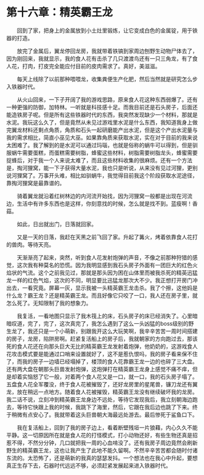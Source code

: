 # 第十六章：精英霸王龙

　　回到了家，把身上的金属放到小土灶里锻炼，让它变成白色的金属锭，用于铁器的打造。

　　放完了金属后，翼龙停回龙房，我就带着铁镐到家周边刨野生动物尸体去了，因为刚回来，我就显示，我的食人花有击杀了几只渡渡鸟还有一只三角龙，有了食人花，打肉，打皮完全能应付目前的皮肉需求了。真好，美滋滋。

　　每天上线除了以前那种喂喂龙，收集粪便生产化肥，然后当然就是研究怎么步入铁器时代。

　　从火山回来，一下子开阔了我的游戏思路，原来食人花这种东西弱爆了。还有一种更强的防御，加特林。一听就是科技感十足。而我目前还是石头房子，后面还能造铁房子呢。但是所有这些铁器时代的东西，我突然发现缺少一个材料，那就是水泥。我玩这么久了，但是竟然从未见过游戏里水泥是什么东西，我知道我身上做完翼龙材料还剩点角质，角质和石头一起研磨能产出水泥，但是这个产出水泥量与我的需求相比，简直小巫见大巫。如果靠角质来获取水泥，实在对于目前的我来说太困难了。我了解到的是水泥可以通过玛瑙，也就是俗称的蜗牛可以得到，但是驯服蜗牛需要蛋糕，而蛋糕需要树脂，蜂蜜这些材料，树脂需要树脂龙头，蜂蜜需要捉蜂后，对于我一个人来说太难了，而且这些材料收集的很麻烦。还有一个方法是，掏河狸窝，能一下子获得大量水泥，我也只是听说，从来没有见过河狸，更别说河狸窝了。万事开头难，相比如驯蜗牛，我觉得目前我这个阶段获取水泥途径，靠掏河狸窝是最靠谱的。

　　骑着翼龙就沿着红树林边的内河流开始找，因为河狸窝一般都是出现在河流边，生活中有许多东西也是这样，你刻意找的时候，怎么就是找不到。蓝瘦啊！香菇。

　　如此，日出就出门，日落就回家。

　　又是一天的日落，我赶在天黑之前飞回了家。升起了篝火，烤着依靠食人花打的兽肉。等待天亮。

　　天渐渐亮了起来，突然，听到食人花发射炮弹的声音，不像之前那种狩猎的感觉，这次我有种莫名的恐慌。因为我明显感到我石头房子外面有一团巨大的红色火焰状的气流。这个之前我见过，那就是那头因为困在山体里而被我杀死的精英迅猛龙一样的红色气焰，这次的不同，明显要比迅猛龙那次大不少。我正想打开房门冲出去，一看究竟。屏幕一灰，显示我被一头精英霸王龙击杀。我了个擦，这他妈是什么龙？霸王龙？还是精英霸王龙。而且好像它只咬了一口，我人还在房子里，就怎么死了。无知限制了我的想象力。

　　我复活，一看地图只显示了我木筏上的床，石头房子的床已经消失了。心里暗暗叹道，完了，完了，这次真完了，我怎么遇到了这么一头凶猛的boss级别的野生龙了，我还只是一个小萌新，别跟我开这么大玩笑啊，我辛辛苦苦一周时间搭建的房子，龙房，陷阱房啊。赶紧复活船上的房子后，我就朝家的方向跑过去，那该死的食人花还在向那头巨大无比的精英霸王龙发射着炮弹，他奶奶的，这游戏食人花攻击模式要是能通过口哨来设置就好了，这不是惹仇恨吗，我的房子看来保不住了，而我的房子一边墙已经塌掉了，楼顶的食人花靠霸王龙一边的也碎了三大盘。还有两大盘在朝那头巨兽发射炮弹，这炮弹打在精英霸王龙身上感觉不痛不痒，但是却着实恼怒了它一般，对着两个食人花又是一口，就一口，我的石头房子塌了。五盘食人花全军覆没，终于食人花被摧毁了，还好龙房里的星尾兽，镰刀龙还有翼龙，放在稍远一点地方。随着食人花被摧毁，精英霸王龙没有继续破坏我的龙房。我二话不说，立刻冲到精英霸王龙身边不远处，等待它发现我后，我立刻朝海边跑去，等待它快跟上我的时候，我跳下了海里，然后，它跟在我后边也跳了下来。终于稍微有点安心了。我就带着这头巨兽朝大海最远处游去。最后惨死于鲨鱼口下。

　　我在复活船上，回到了我的房子边上，看着断壁残垣一片狼藉，内心久久不能平静。这一切原因所在就是食人花的打怪模式，打小动物还好，有些生物还真是招惹不得，不然分分钟，几口就把我一周的心血啃没了。还有我房子周边竟然会刷新野生的精英霸王龙，这也让我产生了此地不能久留啊。不然辛辛苦苦都会随时付诸东流的。太恐怖了，还是萌新的我真的瑟瑟发抖。一个想法也在我心中升起，要想真正生存下去，石器时代远远不够，必须赶紧发展起来进入铁器时代。

